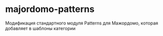 # majordomo-patterns
Модификация стандартного модуля Patterns для Мажордомо, которая добавляет в шаблоны категории
